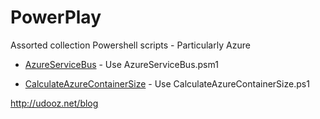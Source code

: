 PowerPlay
=========

Assorted collection Powershell scripts - Particularly Azure

- [AzureServiceBus](./doc/AzureServiceBus.md) - Use AzureServiceBus.psm1

- [CalculateAzureContainerSize](./doc/CalculateAzureContainerSize.md) - Use CalculateAzureContainerSize.ps1

http://udooz.net/blog